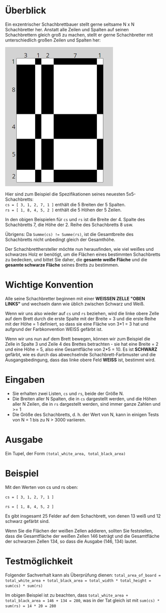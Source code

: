 # Überblick  
Ein exzentrischer Schachbrettbauer stellt gerne seltsame N x N Schachbretter her.
Anstatt alle Zeilen und Spalten auf seinen Schachbrettern gleich groß zu machen, stellt er gerne Schachbretter mit unterschiedlich großen Zeilen und Spalten her:  

![Schachbrett](../presentation/assets/chessboard.png "Schachbrett")

Hier sind zum Beispiel die Spezifikationen seines neuesten 5x5-Schachbretts:  
```cs = [ 3, 1, 2, 7, 1 ]``` enthält die 5 Breiten der 5 Spalten.  
```rs = [ 1, 8, 4, 5, 2 ]``` enthält die 5 Höhen der 5 Zeilen.  

In den obigen Beispielen für ```cs``` und ```rs``` ist die Breite der 4. Spalte des Schachbretts 7, die Höhe der 2. Reihe des Schachbretts 8 usw.

Übrigens: Da ```Summe(cs) != Summe(rs)```, ist die Gesamtbreite des Schachbretts nicht unbedingt gleich der Gesamthöhe.

Der Schachbretthersteller möchte nun herausfinden, wie viel weißes und schwarzes Holz er benötigt, um die Flächen eines bestimmten Schachbretts zu bedecken, und bittet Sie daher, die **gesamte weiße Fläche** und die **gesamte schwarze Fläche** seines Bretts zu bestimmen.

# Wichtige Konvention  
Alle seine Schachbretter beginnen mit einer **WEISSEN ZELLE "OBEN LINKS"** und wechseln dann wie üblich zwischen Schwarz und Weiß.

Wenn wir uns also wieder auf ```cs``` und ```rs``` beziehen, wird die linke obere Zelle auf dem Brett durch die erste Spalte mit der Breite = 3 und die erste Reihe mit der Höhe = 1 definiert, so dass sie eine Fläche von 3*1 = 3 hat und aufgrund der Farbkonvention WEISS gefärbt ist.

Wenn wir uns nun auf dem Brett bewegen, können wir zum Beispiel die Zelle in Spalte 3 und Zeile 4 des Brettes betrachten - sie hat eine Breite = 2 und eine Höhe = 5, also eine Gesamtfläche von 2*5 = 10. Es ist **SCHWARZ** gefärbt, wie es durch das abwechselnde Schachbrett-Farbmuster und die Ausgangsbedingung, dass das linke obere Feld **WEISS** ist, bestimmt wird.

# Eingaben  
* Sie erhalten zwei Listen, ```cs``` und ```rs```, beide der Größe N.
* Die Breiten aller N Spalten, die in ```cs``` dargestellt werden, und die Höhen aller N Zeilen, die in ```rs``` dargestellt werden, sind immer ganze Zahlen und >= 1
* Die Größe des Schachbretts, d. h. der Wert von N, kann in einigen Tests von N = 1 bis zu N > 3000 variieren.

# Ausgabe  
Ein Tupel, der Form ```(total_white_area, total_black_area)```

# Beispiel  
Mit den Werten von cs und rs oben:

```cs = [ 3, 1, 2, 7, 1 ]``` 

```rs = [ 1, 8, 4, 5, 2 ]``` 

Es gibt insgesamt 25 Felder auf dem Schachbrett, von denen 13 weiß und 12 schwarz gefärbt sind.

Wenn Sie die Flächen der weißen Zellen addieren, sollten Sie feststellen, dass die Gesamtfläche der weißen Zellen 146 beträgt und die Gesamtfläche der schwarzen Zellen 134, so dass die Ausgabe (146, 134) lautet.

# Testmöglichkeit  
Folgender Sachverhalt kann als Überprüfung dienen: ```total_area_of_board = total_white_area + total_black_area = total_width * total_height = sum(cs) * sum(rs)```

Im obigen Beispiel ist zu beachten, dass ```total_white_area + total_black_area = 146 + 134 = 280```, was in der Tat gleich ist mit ```sum(cs) * sum(rs) = 14 * 20 = 280```